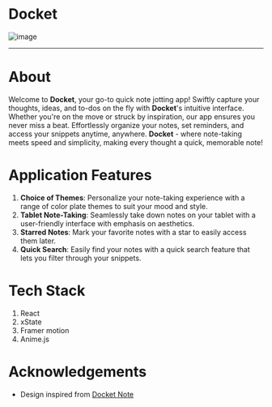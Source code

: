 # Docket

![image](https://github.com/josephchay/docket-note/assets/136827046/54a39757-caf4-4958-9c2c-a43cc8a821c1)

---

# About

Welcome to **Docket**, your go-to quick note jotting app! Swiftly capture your thoughts, ideas, 
and to-dos on the fly with **Docket**'s intuitive interface. Whether you're on the move or struck by inspiration, our app ensures you never miss a beat. 
Effortlessly organize your notes, set reminders, and access your snippets anytime, anywhere. 
**Docket** - where note-taking meets speed and simplicity, making every thought a quick, memorable note!

# Application Features
1. **Choice of Themes**: Personalize your note-taking experience with a range of color plate themes to suit your mood and style.
2. **Tablet Note-Taking**: Seamlessly take down notes on your tablet with a user-friendly interface with emphasis on aesthetics.
3. **Starred Notes**: Mark your favorite notes with a star to easily access them later.
4. **Quick Search**: Easily find your notes with a quick search feature that lets you filter through your snippets.

# Tech Stack
1. React
2. xState
3. Framer motion
4. Anime.js

# Acknowledgements
- Design inspired from <a href="https://dribbble.com/shots/14037848-Docket-note-Side-menu" target="_blank">Docket Note</a>
